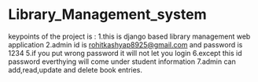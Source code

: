# Library_Management_system
keypoints of the project is :
1.this is django based library management web application
2.admin id is rohitkashyap8925@gmail.com and password is 1234
5.if you put wrong password it will not let you login
6.except this id password everthying will come under student information
7.admin can add,read,update and delete book entries.
